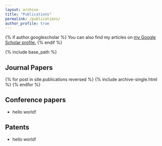 ```yaml
---
layout: archive
title: "Publications"
permalink: /publications/
author_profile: true
---
```


{% if author.googlescholar %}
  You can also find my articles on <u><a href="{{author.googlescholar}}">my Google Scholar profile</a>.</u>
{% endif %}

{% include base_path %}

Journal Papers
-----------

{% for post in site.publications reversed %}
  {% include archive-single.html %}
{% endfor %}

Conference papers
---------
+ hello world!

Patents
-----------

+ hello world!

